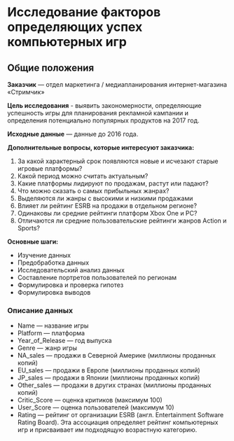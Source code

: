 # Исследование факторов определяющих успех компьютерных игр
## Общие положения
**Заказчик** — отдел маркетинга / медиапланирования интернет-магазина «Стримчик»

**Цель исследования** - выявить закономерности, определяющие успешность игры для планирования рекламной кампании и определения потенциально популярных продуктов на 2017 год.

**Исходные данные** — данные до 2016 года.

**Дополнительные вопросы, которые интересуют заказчика:**

1. За какой характерный срок появляются новые и исчезают старые игровые платформы?
2. Какой период можно считать актуальным?
3. Какие платформы лидируют по продажам, растут или падают? 
4. Что можно сказать о самых прибыльных жанрах? 
5. Выделяются ли жанры с высокими и низкими продажами
6. Влияет ли рейтинг ESRB на продажи в отдельном регионе?
7. Одинаковы ли средние рейтинги платформ Xbox One и PC?
8. Отличаются ли средние пользовательские рейтинги жанров Action  и Sports?

**Основные шаги:**

- Изучение данных
- Предобработка данных
- Исследовательский анализ данных
- Составление портретов пользователей по регионам
- Формулировка и проверка гипотез
- Формулировка выводов
### Описание данных
- Name — название игры
- Platform — платформа
- Year_of_Release — год выпуска
- Genre — жанр игры
- NA_sales — продажи в Северной Америке (миллионы проданных копий)
- EU_sales — продажи в Европе (миллионы проданных копий)
- JP_sales — продажи в Японии (миллионы проданных копий)
- Other_sales — продажи в других странах (миллионы проданных копий)
- Critic_Score — оценка критиков (максимум 100)
- User_Score — оценка пользователей (максимум 10)
- Rating — рейтинг от организации ESRB (англ. Entertainment Software Rating Board). Эта ассоциация определяет рейтинг компьютерных игр и присваивает им подходящую возрастную категорию.
